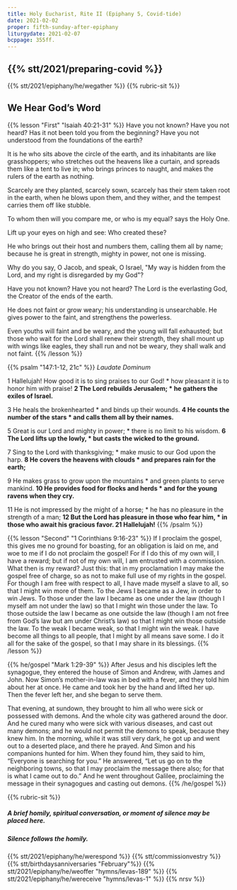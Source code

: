 ```yaml
---
title: Holy Eucharist, Rite II (Epiphany 5, Covid-tide)
date: 2021-02-02
proper: fifth-sunday-after-epiphany
liturgydate: 2021-02-07
bcppage: 355ff.
---
```

{{% stt/2021/preparing-covid %}}
---
{{% stt/2021/epiphany/he/wegather %}}
{{% rubric-sit %}}
## We Hear God’s Word
{{% lesson "First" "Isaiah 40:21-31" %}}
Have you not known? Have you not heard?
Has it not been told you from the beginning?
Have you not understood from the foundations of the earth?

It is he who sits above the circle of the earth,
and its inhabitants are like grasshoppers;
who stretches out the heavens like a curtain,
and spreads them like a tent to live in;
who brings princes to naught,
and makes the rulers of the earth as nothing.

Scarcely are they planted, scarcely sown,
scarcely has their stem taken root in the earth,
when he blows upon them, and they wither,
and the tempest carries them off like stubble.

To whom then will you compare me,
or who is my equal? says the Holy One.

Lift up your eyes on high and see:
Who created these?

He who brings out their host and numbers them,
calling them all by name;
because he is great in strength,
mighty in power,
not one is missing.

Why do you say, O Jacob,
and speak, O Israel,
"My way is hidden from the Lord,
and my right is disregarded by my God"?

Have you not known? Have you not heard?
The Lord is the everlasting God,
the Creator of the ends of the earth.

He does not faint or grow weary;
his understanding is unsearchable.
He gives power to the faint,
and strengthens the powerless.

Even youths will faint and be weary,
and the young will fall exhausted;
but those who wait for the Lord shall renew their strength,
they shall mount up with wings like eagles,
they shall run and not be weary,
they shall walk and not faint.
{{% /lesson %}}

{{% psalm "147:1-12, 21c" %}}
_Laudate Dominum_

1 Hallelujah!
	How good it is to sing praises to our God! *
how pleasant it is to honor him with praise!
**2 The Lord rebuilds Jerusalem; *
he gathers the exiles of Israel.**

3 He heals the brokenhearted *
and binds up their wounds.
**4 He counts the number of the stars *
and calls them all by their names.**

5 Great is our Lord and mighty in power; *
there is no limit to his wisdom.
**6 The Lord lifts up the lowly, *
but casts the wicked to the ground.**

7 Sing to the Lord with thanksgiving; *
make music to our God upon the harp.
**8 He covers the heavens with clouds *
and prepares rain for the earth;**

9 He makes grass to grow upon the mountains *
and green plants to serve mankind.
**10 He provides food for flocks and herds *
and for the young ravens when they cry.**

11 He is not impressed by the might of a horse; *
he has no pleasure in the strength of a man;
**12 But the Lord has pleasure in those who fear him, *
in those who await his gracious favor.
21 Hallelujah!**
{{% /psalm %}}

{{% lesson "Second"  "1 Corinthians 9:16-23" %}}
If I proclaim the gospel, this gives me no ground for boasting, for an obligation is laid on me, and woe to me if I do not proclaim the gospel! For if I do this of my own will, I have a reward; but if not of my own will, I am entrusted with a commission. What then is my reward? Just this: that in my proclamation I may make the gospel free of charge, so as not to make full use of my rights in the gospel.
For though I am free with respect to all, I have made myself a slave to all, so that I might win more of them. To the Jews I became as a Jew, in order to win Jews. To those under the law I became as one under the law (though I myself am not under the law) so that I might win those under the law. To those outside the law I became as one outside the law (though I am not free from God’s law but am under Christ’s law) so that I might win those outside the law. To the weak I became weak, so that I might win the weak. I have become all things to all people, that I might by all means save some. I do it all for the sake of the gospel, so that I may share in its blessings.
{{% /lesson %}}

{{% he/gospel "Mark 1:29-39" %}}
After Jesus and his disciples left the synagogue, they entered the house of Simon and Andrew, with James and John. Now Simon’s mother-in-law was in bed with a fever, and they told him about her at once. He came and took her by the hand and lifted her up. Then the fever left her, and she began to serve them.

That evening, at sundown, they brought to him all who were sick or possessed with demons. And the whole city was gathered around the door. And he cured many who were sick with various diseases, and cast out many demons; and he would not permit the demons to speak, because they knew him. In the morning, while it was still very dark, he got up and went out to a deserted place, and there he prayed. And Simon and his companions hunted for him. When they found him, they said to him, “Everyone is searching for you.” He answered, “Let us go on to the neighboring towns, so that I may proclaim the message there also; for that is what I came out to do.” And he went throughout Galilee, proclaiming the message in their synagogues and casting out demons.
{{% /he/gospel %}}

{{% rubric-sit %}}
##### A brief homily, spiritual conversation, or moment of silence may be placed here.
##### Silence follows the homily.

{{% stt/2021/epiphany/he/werespond %}}
{{% stt/commissionvestry %}}
{{% stt/birthdaysanniversaries "February"%}}
{{% stt/2021/epiphany/he/weoffer "hymns/levas-189" %}}
{{% stt/2021/epiphany/he/wereceive "hymns/levas-1" %}}
{{% nrsv %}}
